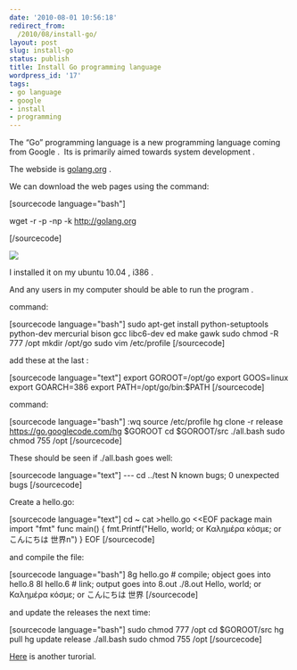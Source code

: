 ```yaml
---
date: '2010-08-01 10:56:18'
redirect_from:
  /2010/08/install-go/
layout: post
slug: install-go
status: publish
title: Install Go programming language
wordpress_id: '17'
tags:
- go language
- google
- install
- programming
---
```


The “Go” programming language is a new programming language coming from Google .  Its is primarily aimed towards system development .

The webside is [golang.org](http://golang.org) .

We can download the web pages using the command:

[sourcecode language="bash"]

wget -r -p -np -k http://golang.org

[/sourcecode]

[![](http://wowsmallroad.files.wordpress.com/2010/01/gogopher2.png)](http://wowsmallroad.files.wordpress.com/2010/01/gogopher.png)

I installed it on my ubuntu 10.04 , i386 .

And any users in my computer should be able to run the program .

command:

[sourcecode language="bash"]
sudo apt-get install python-setuptools python-dev mercurial bison gcc libc6-dev ed make gawk
sudo chmod -R 777 /opt
mkdir /opt/go
sudo vim /etc/profile
[/sourcecode]

add these at the last :

[sourcecode language="text"]
export GOROOT=/opt/go
export GOOS=linux
export GOARCH=386
export PATH=/opt/go/bin:$PATH
[/sourcecode]

command:

[sourcecode language="bash"]
:wq
source /etc/profile
hg clone -r release https://go.googlecode.com/hg $GOROOT
cd $GOROOT/src
./all.bash
sudo chmod 755 /opt
[/sourcecode]

These should be seen if ./all.bash goes well:

[sourcecode language="text"]
--- cd ../test
N known bugs; 0 unexpected bugs
[/sourcecode]

Create a hello.go:

[sourcecode language="text"]
cd ~
cat >hello.go <<EOF
package main
import "fmt"
func main() {
	fmt.Printf("Hello, world; or Καλημέρα κόσμε; or こんにちは 世界n")
}
EOF
[/sourcecode]

and compile the file:

[sourcecode language="bash"]
8g hello.go  # compile; object goes into hello.8
8l hello.6   # link; output goes into 8.out
./8.out
Hello, world; or Καλημέρα κόσμε; or こんにちは 世界
[/sourcecode]

and update the releases the next time:

[sourcecode language="bash"]
sudo chmod 777 /opt
cd $GOROOT/src
hg pull
hg update release
./all.bash
sudo chmod 755 /opt
[/sourcecode]

[Here](http://pshahmumbai.wordpress.com/2009/11/14/installing-go-programming-language-on-ubuntu-linux/) is another turorial.
